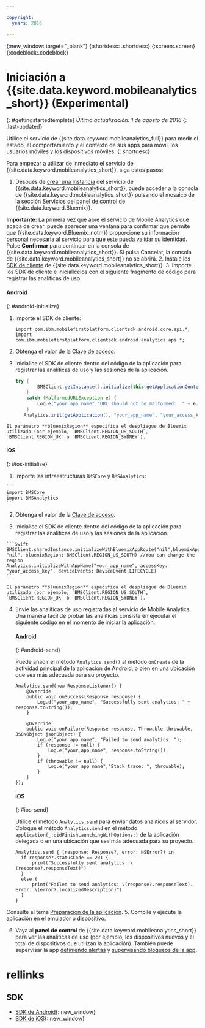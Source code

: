 ```yaml
---

copyright:
  years: 2016

---
```

{:new_window: target="_blank"}
{:shortdesc: .shortdesc}
{:screen:.screen}
{:codeblock:.codeblock}

# Iniciación a {{site.data.keyword.mobileanalytics_short}} (Experimental)  

{: #gettingstartedtemplate}
*Última actualización: 1 de agosto de 2016*
{: .last-updated}

Utilice el servicio de {{site.data.keyword.mobileanalytics_full}} para medir el estado, el comportamiento y el contexto de sus apps para móvil, los usuarios móviles y los dispositivos móviles.
{: shortdesc}

Para empezar a utilizar de inmediato el servicio de {{site.data.keyword.mobileanalytics_short}}, siga estos pasos:

1. Después de [crear una instancia](https://console.{DomainName}/docs/services/reqnsi.html#req_instance) del servicio de {{site.data.keyword.mobileanalytics_short}}, puede acceder a la consola de {{site.data.keyword.mobileanalytics_short}} pulsando el mosaico de la sección Servicios del panel de control de {{site.data.keyword.Bluemix}}.

  **Importante:** La primera vez que abre el servicio de Mobile Analytics que acaba de crear, puede aparecer una ventana para confirmar que permite que {{site.data.keyword.Bluemix_notm}} proporcione su información personal necesaria al servicio para que este pueda validar su identidad. Pulse **Confirmar** para continuar en la consola de {{site.data.keyword.mobileanalytics_short}}. Si pulsa Cancelar, la consola de {{site.data.keyword.mobileanalytics_short}} no se abrirá.
2. Instale los [SDK de cliente](install-client-sdk.html) de {{site.data.keyword.mobileanalytics_short}}.
3. Importe los SDK de cliente e inicialícelos con el siguiente fragmento de código para registrar las analíticas de uso.
  #### Android
  {: #android-initialize}
  1. Importe el SDK de cliente:
		
		```
		import com.ibm.mobilefirstplatform.clientsdk.android.core.api.*;
		import com.ibm.mobilefirstplatform.clientsdk.android.analytics.api.*;
		```

  2. Obtenga el valor de la [Clave de acceso](sdk.html#analytics-clientkey).
  3. Inicialice el SDK de cliente dentro del código de la aplicación para registrar las analíticas de uso y las sesiones de la aplicación.
		
		```Java
		try {
		        BMSClient.getInstance().initialize(this.getApplicationContext(), "", "", BMSClient.REGION_US_SOUTH);
			}
			catch (MalformedURLException e) {
		        Log.e("your_app_name","URL should not be malformed:  " + e.getLocalizedMessage());
		    }
		   Analytics.init(getApplication(), "your_app_name", "your_access_key", Analytics.DeviceEvent.LIFECYCLE);
		```
    El parámetro **bluemixRegion** especifica el despliegue de Bluemix utilizado (por ejemplo, `BMSClient.REGION_US_SOUTH`, `BMSClient.REGION_UK` o `BMSClient.REGION_SYDNEY`).

  #### iOS
  {: #ios-initialize}
  1. Importe las infraestructuras `BMSCore` y `BMSAnalytics`:

    ```
    import BMSCore
    import BMSAnalytics
    ```

  2. Obtenga el valor de la [Clave de acceso](sdk.html#analytics-clientkey).

  3. Inicialice el SDK de cliente dentro del código de la aplicación para registrar las analíticas de uso y las sesiones de la aplicación.
	
	```Swift
	BMSClient.sharedInstance.initializeWithBluemixAppRoute("nil",bluemixAppGUID: "nil", bluemixRegion: BMSClient.REGION_US_SOUTH) //You can change the region
	Analytics.initializeWithAppName("your_app_name", accessKey: "your_access_key", deviceEvents: DeviceEvent.LIFECYCLE)
	```

    El parámetro **bluemixRegion** especifica el despliegue de Bluemix utilizado (por ejemplo, `BMSClient.REGION_US_SOUTH`, `BMSClient.REGION_UK` o `BMSClient.REGION_SYDNEY`).

4. Envíe las analíticas de uso registradas al servicio de Mobile Analytics. Una manera fácil de probar las analíticas consiste en ejecutar el siguiente código en el momento de iniciar la aplicación:

	#### Android
	{: #android-send}
	
	Puede añadir el método `Analytics.send()` al método `onCreate` de la actividad principal de la aplicación de Android, o bien en una ubicación que sea más adecuada para su proyecto.
	
	```
	Analytics.send(new ResponseListener() {
	    @Override
	    public void onSuccess(Response response) {
	        Log.d("your_app_name", "Successfully sent analytics: " + response.toString());
	    }
		
	    @Override
	    public void onFailure(Response response, Throwable throwable, JSONObject jsonObject) {
	        Log.e("your_app_name", "Failed to send analytics: ");
	        if (response != null) {
	            Log.e("your_app_name", response.toString());
	        }
	        if (throwable != null) {
	            Log.e("your_app_name","Stack trace: ", throwable);
	        }
	    }
	});
	```
	
	#### iOS
	{: #ios-send}
	
	
	Utilice el método `Analytics.send` para enviar datos analíticos al servidor. Coloque el método `Analytics.send` en el método `application(_:didFinishLaunchingWithOptions:)` de la aplicación delegada o en una ubicación que sea más adecuada para su proyecto. 
		
	```
	Analytics.send { (response: Response?, error: NSError?) in
	  if response?.statusCode == 201 {
	      print("Successfully sent analytics: \(response?.responseText)")
	  }
	  else {
	      print("Failed to send analytics: \(response?.responseText). Error: \(error?.localizedDescription)")
	  }
	}
	```
Consulte el tema [Preparación de la aplicación](sdk.html).
5. Compile y ejecute la aplicación en el emulador o dispositivo.

6. Vaya al **panel de control** de {{site.data.keyword.mobileanalytics_short}} para ver las analíticas de uso (por ejemplo, los dispositivos nuevos y el total de dispositivos que utilizan la aplicación). También puede supervisar la app <!-- [creating custom charts](app-monitoring.html#custom-charts), --> [definiendo alertas](app-monitoring.html#alerts) y [supervisando bloqueos de la app](app-monitoring.html#monitor-app-crash). 


# rellinks

## SDK
* [SDK de Android](https://github.com/ibm-bluemix-mobile-services/bms-clientsdk-android-analytics){: new_window}  
* [SDK de iOS](https://github.com/ibm-bluemix-mobile-services/bms-clientsdk-swift-analytics){: new_window}

